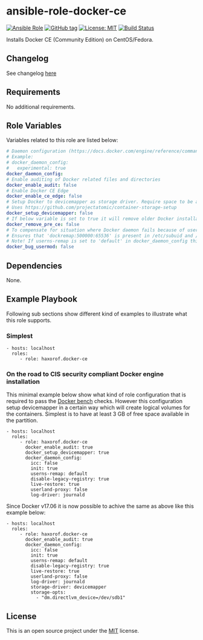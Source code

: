 # ansible-role-docker-ce

[![Ansible Role](https://img.shields.io/ansible/role/17533.svg)](https://galaxy.ansible.com/haxorof/docker-ce/)
[![GitHub tag](https://img.shields.io/github/tag/haxorof/ansible-role-docker-ce.svg)](https://github.com/haxorof/ansible-role-docker-ce)
[![License: MIT](https://img.shields.io/badge/License-MIT-yellow.svg)](https://github.com/haxorof/ansible-role-docker-ce/blob/master/LICENSE)
[![Build Status](https://travis-ci.org/haxorof/ansible-role-docker-ce.svg?branch=master)](https://travis-ci.org/haxorof/ansible-role-docker-ce)

Installs Docker CE (Community Edition) on CentOS/Fedora.

## Changelog

See changelog [here](https://github.com/haxorof/ansible-role-docker-ce/blob/master/CHANGELOG.md)

## Requirements

No additional requirements.


## Role Variables

Variables related to this role are listed below:

```yaml
# Daemon configuration (https://docs.docker.com/engine/reference/commandline/dockerd/)
# Example:
# docker_daemon_config:
#   experimental: true
docker_daemon_config:
# Enable auditing of Docker related files and directories
docker_enable_audit: false
# Enable Docker CE Edge
docker_enable_ce_edge: false
# Setup Docker to devicemapper as storage driver. Require space to be available on LVM partition for new logical partition.
# Uses https://github.com/projectatomic/container-storage-setup
docker_setup_devicemapper: false
# If below variable is set to true it will remove older Docker installation before Docker CE.
docker_remove_pre_ce: false
# To compensate for situation where Docker daemon fails because of usermod incompatibility.
# Ensures that 'dockremap:500000:65536' is present in /etc/subuid and /etc/subgid.
# Note! If userns-remap is set to 'default' in docker_daemon_config this config will be unnecessary.
docker_bug_usermod: false
```

## Dependencies

None.

## Example Playbook

Following sub sections show different kind of examples to illustrate what this role supports.

### Simplest

    - hosts: localhost
      roles:
         - role: haxorof.docker-ce

### On the road to CIS security compliant Docker engine installation

This minimal example below show what kind of role configuration that is required to pass the [Docker bench](https://github.com/docker/docker-bench-security) checks.
However this configuration setup devicemapper in a certain way which will create logical volumes for the containers. Simplest is to have at least 3 GB of free space available in the partition.

    - hosts: localhost
      roles:
         - role: haxorof.docker-ce
           docker_enable_audit: true
           docker_setup_devicemapper: true
           docker_daemon_config:
             icc: false
             init: true
             userns-remap: default
             disable-legacy-registry: true
             live-restore: true
             userland-proxy: false
             log-driver: journald

Since Docker v17.06 it is now possible to achive the same as above like this example below:

    - hosts: localhost
      roles:
         - role: haxorof.docker-ce
           docker_enable_audit: true
           docker_daemon_config:
             icc: false
             init: true
             userns-remap: default
             disable-legacy-registry: true
             live-restore: true
             userland-proxy: false
             log-driver: journald
             storage-driver: devicemapper
             storage-opts:
               - "dm.directlvm_device=/dev/sdb1"

## License

This is an open source project under the [MIT](https://github.com/haxorof/ansible-role-docker-ce/blob/master/LICENSE) license.

